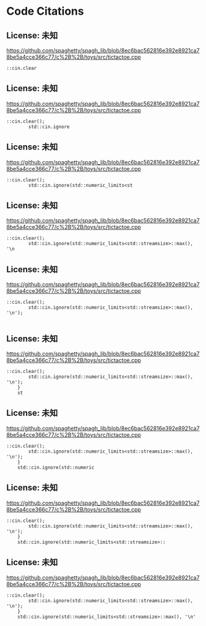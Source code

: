 # Code Citations

## License: 未知
https://github.com/spaghetty/spagh_lib/blob/8ec6bac562816e392e8921ca78be5a4cce366c77/c%2B%2B/toys/src/tictactoe.cpp

```
::cin.clear
```


## License: 未知
https://github.com/spaghetty/spagh_lib/blob/8ec6bac562816e392e8921ca78be5a4cce366c77/c%2B%2B/toys/src/tictactoe.cpp

```
::cin.clear();
        std::cin.ignore
```


## License: 未知
https://github.com/spaghetty/spagh_lib/blob/8ec6bac562816e392e8921ca78be5a4cce366c77/c%2B%2B/toys/src/tictactoe.cpp

```
::cin.clear();
        std::cin.ignore(std::numeric_limits<st
```


## License: 未知
https://github.com/spaghetty/spagh_lib/blob/8ec6bac562816e392e8921ca78be5a4cce366c77/c%2B%2B/toys/src/tictactoe.cpp

```
::cin.clear();
        std::cin.ignore(std::numeric_limits<std::streamsize>::max(), '\n
```


## License: 未知
https://github.com/spaghetty/spagh_lib/blob/8ec6bac562816e392e8921ca78be5a4cce366c77/c%2B%2B/toys/src/tictactoe.cpp

```
::cin.clear();
        std::cin.ignore(std::numeric_limits<std::streamsize>::max(), '\n');
    
```


## License: 未知
https://github.com/spaghetty/spagh_lib/blob/8ec6bac562816e392e8921ca78be5a4cce366c77/c%2B%2B/toys/src/tictactoe.cpp

```
::cin.clear();
        std::cin.ignore(std::numeric_limits<std::streamsize>::max(), '\n');
    }
    st
```


## License: 未知
https://github.com/spaghetty/spagh_lib/blob/8ec6bac562816e392e8921ca78be5a4cce366c77/c%2B%2B/toys/src/tictactoe.cpp

```
::cin.clear();
        std::cin.ignore(std::numeric_limits<std::streamsize>::max(), '\n');
    }
    std::cin.ignore(std::numeric
```


## License: 未知
https://github.com/spaghetty/spagh_lib/blob/8ec6bac562816e392e8921ca78be5a4cce366c77/c%2B%2B/toys/src/tictactoe.cpp

```
::cin.clear();
        std::cin.ignore(std::numeric_limits<std::streamsize>::max(), '\n');
    }
    std::cin.ignore(std::numeric_limits<std::streamsize>::
```


## License: 未知
https://github.com/spaghetty/spagh_lib/blob/8ec6bac562816e392e8921ca78be5a4cce366c77/c%2B%2B/toys/src/tictactoe.cpp

```
::cin.clear();
        std::cin.ignore(std::numeric_limits<std::streamsize>::max(), '\n');
    }
    std::cin.ignore(std::numeric_limits<std::streamsize>::max(), '\n'
```

